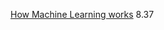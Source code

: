 [How Machine Learning works](https://www.youtube.com/watch?v=QXB1ytG95gs&list=RDCMUC3XGlNq8O5hZlZBJlSFB4jg&start_radio=1)
8.37